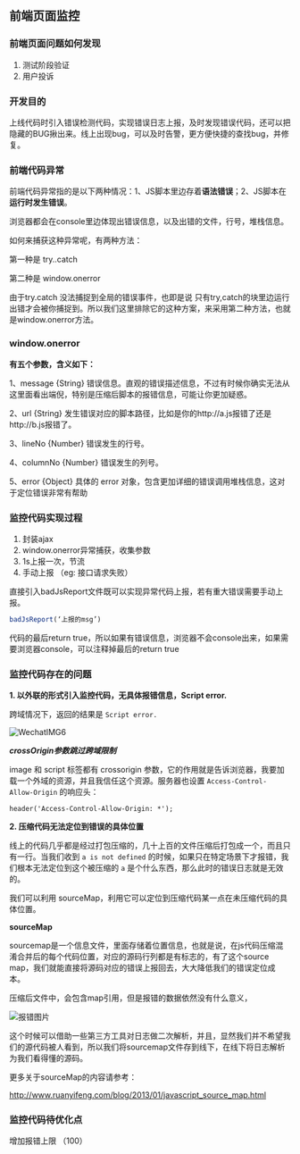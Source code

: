 ## 前端页面监控



### 前端页面问题如何发现

1. 测试阶段验证
2. 用户投诉

### 开发目的

上线代码时引入错误检测代码，实现错误日志上报，及时发现错误代码，还可以把隐藏的BUG揪出来。线上出现bug，可以及时告警，更方便快捷的查找bug，并修复。



### 前端代码异常

前端代码异常指的是以下两种情况：1、JS脚本里边存着**语法错误**；2、JS脚本在**运行时发生错误**。

浏览器都会在console里边体现出错误信息，以及出错的文件，行号，堆栈信息。

如何来捕获这种异常呢，有两种方法：

第一种是 try..catch

第二种是 window.onerror

由于try.catch 没法捕捉到全局的错误事件，也即是说 只有try,catch的块里边运行出错才会被你捕捉到。所以我们这里排除它的这种方案，来采用第二种方法，也就是window.onerror方法。



### window.onerror

**有五个参数，含义如下：**

1、message {String} 错误信息。直观的错误描述信息，不过有时候你确实无法从这里面看出端倪，特别是压缩后脚本的报错信息，可能让你更加疑惑。

2、url {String} 发生错误对应的脚本路径，比如是你的http://a.js报错了还是http://b.js报错了。

3、lineNo {Number} 错误发生的行号。

4、columnNo {Number} 错误发生的列号。

5、error {Object} 具体的 error 对象，包含更加详细的错误调用堆栈信息，这对于定位错误非常有帮助



### 监控代码实现过程

1. 封装ajax
2. window.onerror异常捕获，收集参数
3. 1s上报一次，节流
4. 手动上报 （eg: 接口请求失败）

直接引入badJsReport文件既可以实现异常代码上报，若有重大错误需要手动上报。

```javascript
badJsReport(‘上报的msg’)
```

代码的最后return true，所以如果有错误信息，浏览器不会console出来，如果需要浏览器console，可以注释掉最后的return true



### 监控代码存在的问题

**1. 以外联的形式引入监控代码，无具体报错信息，Script error.**

跨域情况下，返回的结果是 `Script error.`

![WechatIMG6](/Users/admin/Desktop/WechatIMG6.jpeg)

***crossOrigin参数跳过跨域限制***

image 和 script 标签都有 crossorigin 参数，它的作用就是告诉浏览器，我要加载一个外域的资源，并且我信任这个资源。服务器也设置 `Access-Control-Allow-Origin` 的响应头：

```
header('Access-Control-Allow-Origin: *');
```

**2. 压缩代码无法定位到错误的具体位置**

线上的代码几乎都是经过打包压缩的，几十上百的文件压缩后打包成一个，而且只有一行。当我们收到 `a is not defined` 的时候，如果只在特定场景下才报错，我们根本无法定位到这个被压缩的 `a` 是个什么东西，那么此时的错误日志就是无效的。

我们可以利用 sourceMap，利用它可以定位到压缩代码某一点在未压缩代码的具体位置。

**sourceMap**

sourcemap是一个信息文件，里面存储着位置信息，也就是说，在js代码压缩混淆合并后的每个代码位置，对应的源码行列都是有标志的，有了这个source map，我们就能直接将源码对应的错误上报回去，大大降低我们的错误定位成本。

压缩后文件中，会包含map引用，但是报错的数据依然没有什么意义，

![报错图片](http://jbcdn2.b0.upaiyun.com/2017/01/cbd1fe2365b6216d5f1c4215fc286bc0.png)

这个时候可以借助一些第三方工具对日志做二次解析，并且，显然我们并不希望我们的源代码被人看到，所以我们将sourcemap文件存到线下，在线下将日志解析为我们看得懂的源码。

更多关于sourceMap的内容请参考：

http://www.ruanyifeng.com/blog/2013/01/javascript_source_map.html



### 监控代码待优化点

增加报错上限 （100）